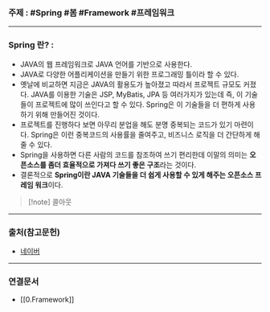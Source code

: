### 주제 : #Spring #봄 #Framework #프레임워크

___

### Spring 란? : 

- JAVA의 웹 프레임워크로 JAVA 언어를 기반으로 사용한다. 
- JAVA로 다양한 어플리케이션을 만들기 위한 프로그래밍 틀이라 할 수 있다.
- 옛날에 비교하면 지금은 JAVA의 활용도가 높아졌고 따라서 프로젝트 규모도 커졌다. JAVA를 이용한 기술은 JSP, MyBatis, JPA 등 여러가지가 있는데 즉, 이 기술들이 프로젝트에 많이 쓰인다고 할 수 있다. Spring은 이 기술들을 더 편하게 사용하기 위해 만들어진 것이다.
- 프로젝트를 진행하다 보면 아무리 분업을 해도 분명 중복되는 코드가 있기 마련이다. Spring은 이런 중복코드의 사용률을 줄여주고, 비즈니스 로직을 더 간단하게 해줄 수 있다.
- Spring을 사용하면 다른 사람의 코드를 참조하여 쓰기 편리한데 이말의 의미는 **오픈소스를 좀더 효율적으로 가져다 쓰기 좋은 구조**라는 것이다.
- 결론적으로 **Spring이란 JAVA 기술들을 더 쉽게 사용할 수 있게 해주는 오픈소스 프레임 워크**이다.

>[!note] 콜아웃

___

### 출처(참고문헌)

- [네이버](https://www.naver.com/)

___

### 연결문서

- [[0.Framework]]

